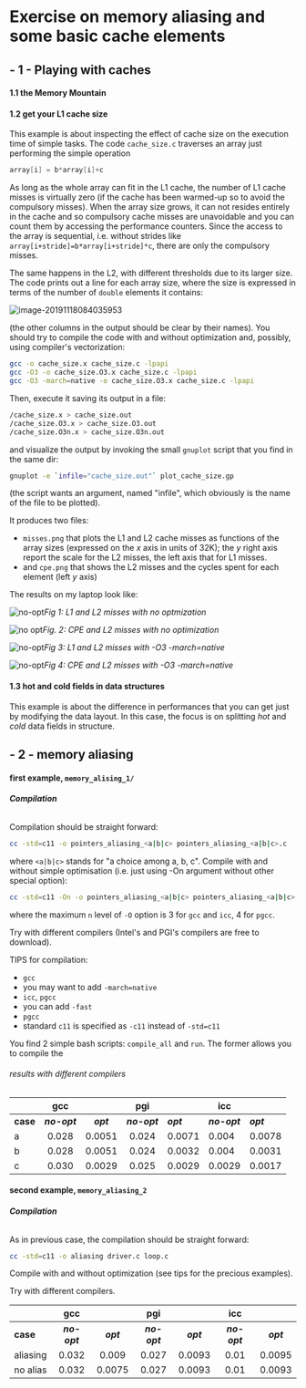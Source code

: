# Exercise on memory aliasing and some basic cache elements



## - 1 - Playing with caches
#### 1.1 the Memory Mountain

#### 1.2 get your L1 cache size

This example is about inspecting the effect of cache size on the execution time of simple tasks.
The code `cache_size.c` traverses an array just performing the simple operation

```c
array[i] = b*array[i]+c
```

As long as the whole array can fit in the L1 cache, the number of L1 cache misses is virtually zero (if the cache has been warmed-up so to avoid the compulsory misses). 
When the array size grows, it can not resides entirely in the cache and so compulsory cache misses are unavoidable and you can count them by accessing the performance counters.
Since the access to the array is sequential, i.e. without strides like `array[i+stride]=b*array[i+stride]*c`, there are only the compulsory misses.

The same happens in the L2, with different thresholds due to its larger size.
The code prints out a line for each array size, where the size is expressed in terms of the number of `double` elements it contains:

![image-20191118084035953](/home/luca/.config/Typora/typora-user-images/image-20191118084035953.png)

(the other columns in the output should be clear by their names).
You should try to compile the code with and without optimization and, possibly, using compiler's vectorization:

```bash
gcc -o cache_size.x cache_size.c -lpapi
gcc -O3 -o cache_size.O3.x cache_size.c -lpapi
gcc -O3 -march=native -o cache_size.O3.x cache_size.c -lpapi
```


Then, execute it saving its output in a file:

```bash
/cache_size.x > cache_size.out
/cache_size.O3.x > cache_size.O3.out
/cache_size.O3n.x > cache_size.O3n.out
```

and visualize the output by invoking the small `gnuplot` script that you find in the same dir:

```bash
gnuplot -e `infile="cache_size.out"` plot_cache_size.gp
```

(the script wants an argument, named "infile", which obviously is the name of the file to be plotted).

It produces two files:

- `misses.png` that plots the L1 and L2 cache misses as functions of the array sizes (expressed on the $x$ axis in units of $32$K); the $y$ right axis report the scale for the L2 misses, the left axis that for L1 misses.
-  and `cpe.png` that shows the L2 misses and the cycles spent for each element (left $y$ axis)

The results on my laptop look like:

![no-opt](cache_size.miss.png)*Fig 1: L1 and L2 misses with no optmization*

![no opt](/home/luca/work/TEACHING/CODES/Memory/cache/cache_size.cpe.png)*Fig. 2: CPE and L2 misses with no optimization*

![no-opt](./cache_size.o3N.miss.png)*Fig 3: L1 and L2 misses with -O3 -march=native*

![no-opt](/home/luca/work/TEACHING/CODES/Memory/cache/cache_size.o3N.miss.png)*Fig 4: CPE and L2 misses with -O3 -march=native*

#### 1.3 hot and cold fields in data structures

This example is about the difference in performances that you can get just by modifying the data layout.
In this case, the focus is on splitting _hot_ and _cold_ data fields in structure.

## - 2 - memory aliasing

#### first example, `memory_alising_1/`

###### **_Compilation_**

Compilation should be straight forward:

```bash
cc -std=c11 -o pointers_aliasing_<a|b|c> pointers_aliasing_<a|b|c>.c
```

where `<a|b|c>` stands for "a choice among a, b, c".
Compile with and without simple optimisation (i.e. just using -On argument without other special option):

```bash
cc -std=c11 -On -o pointers_aliasing_<a|b|c> pointers_aliasing_<a|b|c>.c
```

where the maximum `n`  level of `-O` option is 3 for `gcc` and `icc`, 4 for `pgcc`.

Try with different compilers (Intel's and PGI's compilers are free to download).

TIPS for compilation:

-  `gcc`
  - you may want to add `-march=native`
-  `icc`, `pgcc`
  - you can add `-fast`
-  `pgcc`
  - standard `c11` is specified as `-c11` instead of `-std=c11`



You find 2 simple bash scripts: `compile_all` and `run`. The former allows you to compile the 

###### results with different compilers
|  | gcc |  | pgi |  | icc |  |
| :- | :-----: | :------: | :------: | -------- | -------- | -------- |
| **case** | ***no-opt*** | ***opt*** | ***no-opt*** | ***opt*** | ***no-opt*** | ***opt*** |
| a    | 0.028 | 0.0051 | 0.024 | 0.0071 | 0.004 | 0.0078 |
| b    | 0.028 | 0.0051 | 0.024 | 0.0032 | 0.004 | 0.0031 |
| c    | 0.030 | 0.0029 | 0.025 | 0.0029 | 0.0029 | 0.0017 |


#### second example, `memory_aliasing_2`
###### **_Compilation_**

As in previous case, the compilation should be straight forward:

```bash
cc -std=c11 -o aliasing driver.c loop.c
```

Compile with and without optimization (see tips for the precious examples).

Try with different compilers.

|  | gcc |  | pgi |  | icc |  |
| :- | :-----: | :------: | :------: | :------: | :------: | :------: |
| **case** | ***no-opt*** | ***opt*** | ***no-opt*** | ***opt*** | ***no-opt*** | ***opt*** |
| aliasing | 0.032 | 0.009 | 0.027 | 0.0093 | 0.01 | 0.0095 |
| no alias | 0.032 | 0.0075 | 0.027 | 0.0093 | 0.01 | 0.0093 |